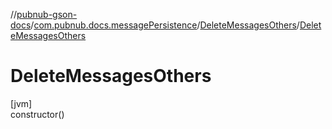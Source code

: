 //[pubnub-gson-docs](../../../index.md)/[com.pubnub.docs.messagePersistence](../index.md)/[DeleteMessagesOthers](index.md)/[DeleteMessagesOthers](-delete-messages-others.md)

# DeleteMessagesOthers

[jvm]\
constructor()
